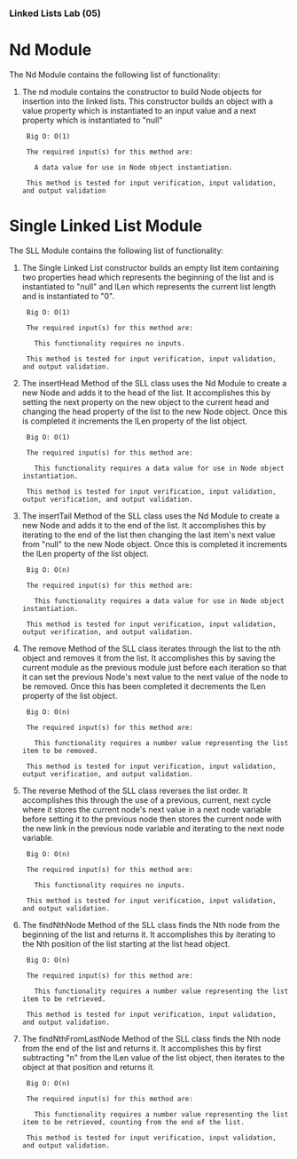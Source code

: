 ### Linked Lists Lab (05)

# Nd Module

The Nd Module contains the following list of functionality:

  1. The nd module contains the constructor to build Node objects for insertion into the linked lists. This constructor builds an object with a value property which is instantiated to an input value and a next property which is instantiated to "null"

          Big O: O(1)

          The required input(s) for this method are: 

            A data value for use in Node object instantiation.

          This method is tested for input verification, input validation, and output validation

# Single Linked List Module

The SLL Module contains the following list of functionality:

  1. The Single Linked List constructor builds an empty list item containing two properties head which represents the beginning of the list and is instantiated to "null" and lLen which represents the current list length and is instantiated to "0".

          Big O: O(1)  

          The required input(s) for this method are: 
        
            This functionality requires no inputs.

          This method is tested for input verification, input validation, and output validation.

  2. The insertHead Method of the SLL class uses the Nd Module to create a new Node and adds it to the head of the list. It accomplishes this by setting the next property on the new object to the current head and changing the head property of the list to the new Node object. Once this is completed it increments the lLen property of the list object.

          Big O: O(1)

          The required input(s) for this method are:

            This functionality requires a data value for use in Node object instantiation.

          This method is tested for input verification, input validation, output verification, and output validation.

  3. The insertTail Method of the SLL class uses the Nd Module to create a new Node and adds it to the end of the list. It accomplishes this by iterating to the end of the list then changing the last item's next value from "null" to the new Node object. Once this is completed it increments the lLen property of the list object.

          Big O: O(n)

          The required input(s) for this method are:

            This functionality requires a data value for use in Node object instantiation.

          This method is tested for input verification, input validation, output verification, and output validation.

  4. The remove Method of the SLL class iterates through the list to the nth object and removes it from the list. It accomplishes this by saving the current module as the previous module just before each iteration so that it can set the previous Node's next value to the next value of the node to be removed. Once this has been completed it decrements the lLen property of the list object.

          Big O: O(n)

          The required input(s) for this method are:

            This functionality requires a number value representing the list item to be removed.
        
          This method is tested for input verification, input validation, output verification, and output validation.

  5. The reverse Method of the SLL class reverses the list order. It accomplishes this through the use of a previous, current, next cycle where it stores the current node's next value in a next node variable before setting it to the previous node then stores the current node with the new link in the previous node variable and iterating to the next node variable.

          Big O: O(n)

          The required input(s) for this method are:

            This functionality requires no inputs.

          This method is tested for input verification, input validation, and output validation.

  6. The findNthNode Method of the SLL class finds the Nth node from the beginning of the list and returns it. It accomplishes this by iterating to the Nth position of the list starting at the list head object.

          Big O: O(n)

          The required input(s) for this method are:

            This functionality requires a number value representing the list item to be retrieved.

          This method is tested for input verification, input validation, and output validation.

  7. The findNthFromLastNode Method of the SLL class finds the Nth node from the end of the list and returns it. It accomplishes this by first subtracting "n" from the lLen value of the list object, then iterates to the object at that position and returns it.

          Big O: O(n)

          The required input(s) for this method are:

            This functionality requires a number value representing the list item to be retrieved, counting from the end of the list.

          This method is tested for input verification, input validation, and output validation.